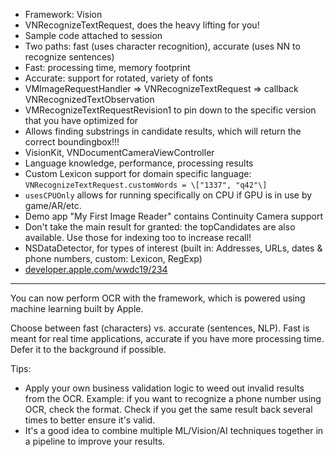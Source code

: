 -   Framework: Vision
-   VNRecognizeTextRequest, does the heavy lifting for you!
-   Sample code attached to session
-   Two paths: fast (uses character recognition), accurate (uses NN to
    recognize sentences)
-   Fast: processing time, memory footprint
-   Accurate: support for rotated, variety of fonts
-   VMImageRequestHandler =\> VNRecognizeTextRequest =\> callback
    VNRecognizedTextObservation
-   VMRecognizeTextRequestRevision1 to pin down to the specific version
    that you have optimized for
-   Allows finding substrings in candidate results, which will return
    the correct boundingbox!!!
-   VisionKit, VNDocumentCameraViewController
-   Language knowledge, performance, processing results
-   Custom Lexicon support for domain specific language:
    `VNRecognizeTextRequest.customWords = \["1337", "q42"\]`
-   `usesCPUOnly` allows for running specifically on CPU if GPU is in
    use by game/AR/etc.
-   Demo app "My First Image Reader" contains Continuity Camera support
-   Don't take the main result for granted: the topCandidates are also
    available. Use those for indexing too to increase recall!
-   NSDataDetector, for types of interest (built in: Addresses, URLs,
    dates & phone numbers, custom: Lexicon, RegExp)
-   [developer.apple.com/wwdc19/234](https://www.google.com/url?q=http://developer.apple.com/wwdc19/234&sa=D&ust=1559981348864000)

-------------------------

You can now perform OCR with the framework, which is powered using
machine learning built by Apple.

Choose between fast (characters) vs. accurate (sentences, NLP). Fast is
meant for real time applications, accurate if you have more processing
time. Defer it to the background if possible.

Tips:

-   Apply your own business validation logic to weed out invalid results
    from the OCR. Example: if you want to recognize a phone number using
    OCR, check the format. Check if you get the same result back several
    times to better ensure it's valid.
-   It's a good idea to combine multiple ML/Vision/AI techniques
    together in a pipeline to improve your results.